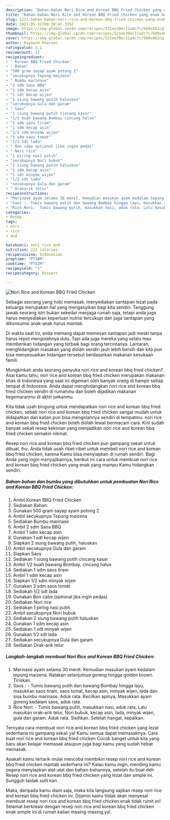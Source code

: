 ```yaml
---
description: "Bahan-bahan Nori Rice and Korean BBQ Fried Chicken yang enak dan Mudah Dibuat"
title: "Bahan-bahan Nori Rice and Korean BBQ Fried Chicken yang enak dan Mudah Dibuat"
slug: 1212-bahan-bahan-nori-rice-and-korean-bbq-fried-chicken-yang-enak-dan-mudah-dibuat
date: 2021-05-31T00:30:47.335Z
image: https://img-global.cpcdn.com/recipes/521ee38ec11adc7c/680x482cq70/nori-rice-and-korean-bbq-fried-chicken-foto-resep-utama.jpg
thumbnail: https://img-global.cpcdn.com/recipes/521ee38ec11adc7c/680x482cq70/nori-rice-and-korean-bbq-fried-chicken-foto-resep-utama.jpg
cover: https://img-global.cpcdn.com/recipes/521ee38ec11adc7c/680x482cq70/nori-rice-and-korean-bbq-fried-chicken-foto-resep-utama.jpg
author: Raymond Pearson
ratingvalue: 3.1
reviewcount: 11
recipeingredient:
- " Korean BBQ Fried Chicken"
- " Bahan"
- "500 gram sayap ayam potong 2"
- "secukupnya Tepung maizena"
- " Bumbu marinase"
- "2 sdm Saos BBQ"
- "1 sdm kecap asin"
- "1 sdt kecap wijen"
- "2 siung bawang putih haluskan"
- "secukupnya Gula dan garam"
- " Saos"
- "1 siung bawang putih cincang kasar"
- "1/2 buah bawang Bombay cincang halus"
- "1 sdm saos tiram"
- "1 sdm kecap asin"
- "1/2 sdm minyak wijen"
- "3 sdm saos tomat"
- "1/2 sdt lada"
- " Bon cabe optional jika ingin pedas"
- " Nori rice"
- "1 piring nasi putih"
- "secukupnya Nori bubuk"
- "2 siung bawang putih haluskan"
- "1 sdm kecap asin"
- "1 sdt minyak wijen"
- "1/2 sdt lada"
- "secukupnya Gula dan garam"
- " Orakarik telur"
recipeinstructions:
- "Marinase ayam selama 30 menit. Kemudian masukan ayam kedalam tepung maizena. Ratakan selanjutnya goreng hingga golden brown. Tiriskan."
- "Saos :  Tumis bawang putih dan bawang Bombay hingga layu, masukkan saos tiram, saos tomat, kecap asin, minyak wijen, lada dan sisa bumbu marinase. Aduk rata. Kecilkan apinya, Masukkan ayam goreng kedalam saos, aduk rata."
- "Rice Nori:  Tumis bawang putih, masukkan nasi, aduk rata. Lalu masukan orak-arik telur, Nori bubuk, kecap asin, lada, minyak wijen, gula dan garam. Aduk rata. Sisihkan. Setelah hangat, kepalkan."
categories:
- Resep
tags:
- nori
- rice
- and

katakunci: nori rice and 
nutrition: 222 calories
recipecuisine: Indonesian
preptime: "PT38M"
cooktime: "PT52M"
recipeyield: "1"
recipecategory: Dessert

---
```



![Nori Rice and Korean BBQ Fried Chicken](https://img-global.cpcdn.com/recipes/521ee38ec11adc7c/680x482cq70/nori-rice-and-korean-bbq-fried-chicken-foto-resep-utama.jpg)

Sebagai seorang yang hobi memasak, menyediakan santapan lezat pada keluarga merupakan hal yang mengasyikan bagi kita sendiri. Tanggung jawab seorang istri bukan sekedar menjaga rumah saja, tetapi anda juga harus menyediakan keperluan nutrisi tercukupi dan juga santapan yang dikonsumsi anak-anak harus mantab.

Di waktu  saat ini, anda memang dapat memesan santapan jadi meski tanpa harus repot mengolahnya dulu. Tapi ada juga mereka yang selalu mau memberikan hidangan yang terbaik bagi orang tercintanya. Lantaran, menghidangkan masakan yang diolah sendiri jauh lebih bersih dan kita pun bisa menyesuaikan hidangan tersebut berdasarkan makanan kesukaan famili. 



Mungkinkah anda seorang penyuka nori rice and korean bbq fried chicken?. Asal kamu tahu, nori rice and korean bbq fried chicken merupakan makanan khas di Indonesia yang saat ini digemari oleh banyak orang di hampir setiap tempat di Indonesia. Anda dapat menghidangkan nori rice and korean bbq fried chicken sendiri di rumahmu dan boleh dijadikan makanan kegemaranmu di akhir pekanmu.

Kita tidak usah bingung untuk mendapatkan nori rice and korean bbq fried chicken, sebab nori rice and korean bbq fried chicken sangat mudah untuk didapatkan dan kalian pun bisa mengolahnya sendiri di tempatmu. nori rice and korean bbq fried chicken boleh diolah lewat bermacam cara. Kini sudah banyak sekali resep kekinian yang menjadikan nori rice and korean bbq fried chicken semakin nikmat.

Resep nori rice and korean bbq fried chicken pun gampang sekali untuk dibuat, lho. Anda tidak usah ribet-ribet untuk membeli nori rice and korean bbq fried chicken, karena Kamu bisa menyiapkan di rumah sendiri. Bagi Anda yang ingin menyajikannya, berikut ini cara untuk membuat nori rice and korean bbq fried chicken yang enak yang mampu Kamu hidangkan sendiri.

<!--inarticleads1-->

##### Bahan-bahan dan bumbu yang dibutuhkan untuk pembuatan Nori Rice and Korean BBQ Fried Chicken:

1. Ambil  Korean BBQ Fried Chicken
1. Sediakan  Bahan:
1. Gunakan 500 gram sayap ayam potong 2
1. Ambil secukupnya Tepung maizena
1. Sediakan  Bumbu marinase
1. Ambil 2 sdm Saos BBQ
1. Ambil 1 sdm kecap asin
1. Gunakan 1 sdt kecap wijen
1. Siapkan 2 siung bawang putih, haluskan
1. Ambil secukupnya Gula dan garam
1. Siapkan  Saos
1. Sediakan 1 siung bawang putih cincang kasar
1. Ambil 1/2 buah bawang Bombay, cincang halus
1. Sediakan 1 sdm saos tiram
1. Ambil 1 sdm kecap asin
1. Siapkan 1/2 sdm minyak wijen
1. Gunakan 3 sdm saos tomat
1. Sediakan 1/2 sdt lada
1. Gunakan  Bon cabe (optional jika ingin pedas)
1. Sediakan  Nori rice
1. Sediakan 1 piring nasi putih
1. Ambil secukupnya Nori bubuk
1. Sediakan 2 siung bawang putih haluskan
1. Gunakan 1 sdm kecap asin
1. Sediakan 1 sdt minyak wijen
1. Gunakan 1/2 sdt lada
1. Sediakan secukupnya Gula dan garam
1. Sediakan  Orak-arik telur




<!--inarticleads2-->

##### Langkah-langkah membuat Nori Rice and Korean BBQ Fried Chicken:

1. Marinase ayam selama 30 menit. Kemudian masukan ayam kedalam tepung maizena. Ratakan selanjutnya goreng hingga golden brown. Tiriskan.
1. Saos :  - Tumis bawang putih dan bawang Bombay hingga layu, masukkan saos tiram, saos tomat, kecap asin, minyak wijen, lada dan sisa bumbu marinase. Aduk rata. Kecilkan apinya, Masukkan ayam goreng kedalam saos, aduk rata.
1. Rice Nori:  - Tumis bawang putih, masukkan nasi, aduk rata. Lalu masukan orak-arik telur, Nori bubuk, kecap asin, lada, minyak wijen, gula dan garam. Aduk rata. Sisihkan. Setelah hangat, kepalkan.




Ternyata cara membuat nori rice and korean bbq fried chicken yang lezat sederhana ini gampang sekali ya! Kamu semua dapat memasaknya. Cara buat nori rice and korean bbq fried chicken Cocok banget untuk kita yang baru akan belajar memasak ataupun juga bagi kamu yang sudah hebat memasak.

Apakah kamu tertarik mulai mencoba membikin resep nori rice and korean bbq fried chicken mantab sederhana ini? Kalau kamu ingin, mending kamu segera menyiapkan alat-alat dan bahan-bahannya, setelah itu buat deh Resep nori rice and korean bbq fried chicken yang lezat dan simple ini. Sungguh taidak sulit kan. 

Maka, daripada kamu diam saja, maka kita langsung sajikan resep nori rice and korean bbq fried chicken ini. Dijamin kamu tiidak akan menyesal membuat resep nori rice and korean bbq fried chicken enak tidak rumit ini! Selamat berkreasi dengan resep nori rice and korean bbq fried chicken enak simple ini di rumah kalian masing-masing,ya!.

